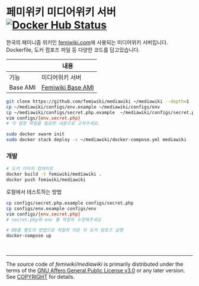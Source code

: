 페미위키 미디어위키 서버 [![Docker Hub Status]][Docker Hub Link]
========
한국의 페미니즘 위키인 [femiwiki.com]에 사용되는 미디어위키 서버입니다.
Dockerfile, 도커 컴포즈 파일 등 다양한 코드를 담고있습니다.

|| 내용
:---|----
기능 | 미디어위키 서버
Base AMI | [Femiwiki Base AMI](https://github.com/femiwiki/ami)

```sh
git clone https://github.com/femiwiki/mediawiki ~/mediawiki --depth=1
cp ~/mediawiki/configs/env.example ~/mediawiki/configs/env
cp ~/mediawiki/configs/secret.php.example  ~/mediawiki/configs/secret.php
vim configs/{env,secret.php}
# 각 설정 파일을 필요한 내용으로 고쳐주세요.

sudo docker swarm init
sudo docker stack deploy -c ~/mediawiki/docker-compose.yml mediawiki
```

### 개발
```bash
# 도커 이미지 업데이트
docker build -t femiwiki/mediawiki .
docker push femiwiki/mediawiki
```

로컬에서 테스트하는 방법

```bash
cp configs/secret.php.example configs/secret.php
cp configs/env.example configs/env
vim configs/{env,secret.php}
# secret.php와 env 를 적절히 수정해주세요

# DB를 별도의 방법으로 적절히 띄운 뒤 도커 컴포즈 실행
docker-compose up
```

&nbsp;

--------

The source code of *femiwiki/mediawiki* is primarily distributed under the terms
of the [GNU Affero General Public License v3.0] or any later version. See
[COPYRIGHT] for details.

[Docker Hub Status]: https://badgen.net/docker/pulls/femiwiki/mediawiki/?icon=docker&label=pulls
[Docker Hub Link]: https://hub.docker.com/r/femiwiki/mediawiki/
[femiwiki.com]: https://femiwiki.com
[GNU Affero General Public License v3.0]: LICENSE
[COPYRIGHT]: COPYRIGHT
